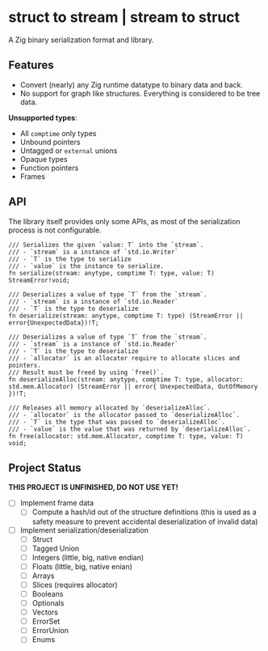 # struct to stream | stream to struct

A Zig binary serialization format and library.

## Features

- Convert (nearly) any Zig runtime datatype to binary data and back.
- No support for graph like structures. Everything is considered to be tree data.

**Unsupported types**:

- All `comptime` only types
- Unbound pointers
- Untagged or `external` unions
- Opaque types
- Function pointers
- Frames

## API

The library itself provides only some APIs, as most of the serialization process is not configurable.

```zig
/// Serializes the given `value: T` into the `stream`.
/// - `stream` is a instance of `std.io.Writer`
/// - `T` is the type to serialize
/// - `value` is the instance to serialize.
fn serialize(stream: anytype, comptime T: type, value: T) StreamError!void;

/// Deserializes a value of type `T` from the `stream`.
/// - `stream` is a instance of `std.io.Reader`
/// - `T` is the type to deserialize
fn deserialize(stream: anytype, comptime T: type) (StreamError || error{UnexpectedData})!T;

/// Deserializes a value of type `T` from the `stream`.
/// - `stream` is a instance of `std.io.Reader`
/// - `T` is the type to deserialize
/// - `allocator` is an allocator require to allocate slices and pointers.
/// Result must be freed by using `free()`.
fn deserializeAlloc(stream: anytype, comptime T: type, allocator: std.mem.Allocator) (StreamError || error{ UnexpectedData, OutOfMemory })!T;

/// Releases all memory allocated by `deserializeAlloc`.
/// - `allocator` is the allocator passed to `deserializeAlloc`.
/// - `T` is the type that was passed to `deserializeAlloc`.
/// - `value` is the value that was returned by `deserializeAlloc`.
fn free(allocator: std.mem.Allocator, comptime T: type, value: T) void;
```

## Project Status

**THIS PROJECT IS UNFINISHED, DO NOT USE YET!**

- [ ] Implement frame data
  - [ ] Compute a hash/id out of the structure definitions (this is used as a safety measure to prevent accidental deserialization of invalid data)
- [ ] Implement serialization/deserialization
  - [ ] Struct
  - [ ] Tagged Union
  - [ ] Integers (little, big, native endian)
  - [ ] Floats (little, big, native enian)
  - [ ] Arrays
  - [ ] Slices (requires allocator)
  - [ ] Booleans
  - [ ] Optionals
  - [ ] Vectors
  - [ ] ErrorSet
  - [ ] ErrorUnion
  - [ ] Enums
